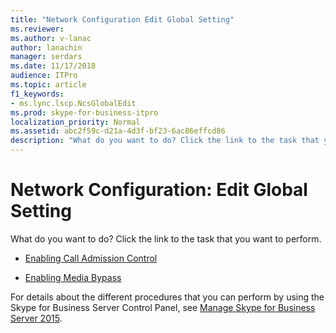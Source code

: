 ```yaml
---
title: "Network Configuration Edit Global Setting"
ms.reviewer: 
ms.author: v-lanac
author: lanachin
manager: serdars
ms.date: 11/17/2018
audience: ITPro
ms.topic: article
f1_keywords:
- ms.lync.lscp.NcsGlobalEdit
ms.prod: skype-for-business-itpro
localization_priority: Normal
ms.assetid: abc2f59c-d21a-4d3f-bf23-6ac86effcd86
description: "What do you want to do? Click the link to the task that you want to perform."
---
```


# Network Configuration: Edit Global Setting

What do you want to do? Click the link to the task that you want to perform.

- [Enabling Call Admission Control](https://technet.microsoft.com/library/015f5c8f-2f90-4b9e-8149-b33767e90582.aspx)

- [Enabling Media Bypass](https://technet.microsoft.com/library/95c4fa06-49d3-41ac-acdc-7dcda66e5508.aspx)

For details about the different procedures that you can perform by using the Skype for Business Server Control Panel, see [Manage Skype for Business Server 2015](../../manage/manage.md).

